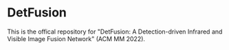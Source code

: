 # DetFusion
This is the offical repository for "DetFusion: A Detection-driven Infrared and Visible Image Fusion Network" (ACM MM 2022).
